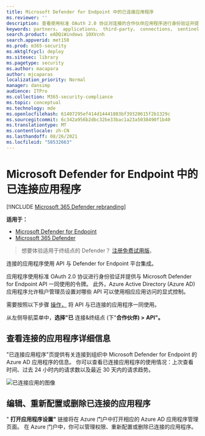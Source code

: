 ```yaml
---
title: Microsoft Defender for Endpoint 中的已连接应用程序
ms.reviewer: ''
description: 查看使用标准 OAuth 2.0 协议对连接的合作伙伴应用程序进行身份验证并提供与 Microsoft Defender for Endpoint API 一同使用的令牌。
keywords: partners， applications， third-party， connections， sentinelone， lookout， bitdefender， corrata， morphisec， paloalto， ziften， better mobile
search.product: eADQiWindows 10XVcnh
search.appverid: met150
ms.prod: m365-security
ms.mktglfcycl: deploy
ms.sitesec: library
ms.pagetype: security
ms.author: macapara
author: mjcaparas
localization_priority: Normal
manager: dansimp
audience: ITPro
ms.collection: M365-security-compliance
ms.topic: conceptual
ms.technology: mde
ms.openlocfilehash: 61407295ef414d14441803bf39320615f2b1329c
ms.sourcegitcommit: 6c342a956b2dbc32be33bac1a23a5038490f1b40
ms.translationtype: MT
ms.contentlocale: zh-CN
ms.lasthandoff: 08/26/2021
ms.locfileid: "58532663"
---
```

# <a name="connected-applications-in-microsoft-defender-for-endpoint"></a>Microsoft Defender for Endpoint 中的已连接应用程序

[!INCLUDE [Microsoft 365 Defender rebranding](../../includes/microsoft-defender.md)]

**适用于：**
- [Microsoft Defender for Endpoint](https://go.microsoft.com/fwlink/p/?linkid=2154037)
- [Microsoft 365 Defender](https://go.microsoft.com/fwlink/?linkid=2118804)


> 想要体验适用于终结点的 Defender？ [注册免费试用版](https://signup.microsoft.com/create-account/signup?products=7f379fee-c4f9-4278-b0a1-e4c8c2fcdf7e&ru=https://aka.ms/MDEp2OpenTrial?ocid=docs-wdatp-assignaccess-abovefoldlink)。

连接的应用程序使用 API 与 Defender for Endpoint 平台集成。

应用程序使用标准 OAuth 2.0 协议进行身份验证并提供与 Microsoft Defender for Endpoint API 一同使用的令牌。 此外，Azure Active Directory (Azure AD) 应用程序允许租户管理员设置对哪些 API 可以使用相应应用访问的显式控制。

需要按照以下步骤 [操作，](/microsoft-365/security/defender-endpoint/apis-intro) 将 API 与已连接的应用程序一同使用。

从左侧导航菜单中，**选择"已** 连接&终结点 (下"**合作伙伴) >** **API"。**

## <a name="view-connected-application-details"></a>查看连接的应用程序详细信息

"已连接应用程序"页提供有关连接到组织中 Microsoft Defender for Endpoint 的 Azure AD 应用程序的信息。 你可以查看已连接应用程序的使用情况：上次查看时间、过去 24 小时内的请求数以及最近 30 天内的请求趋势。

![已连接应用的图像](images/connected-apps.png)

## <a name="edit-reconfigure-or-delete-a-connected-application"></a>编辑、重新配置或删除已连接的应用程序

" **打开应用程序设置"** 链接将在 Azure 门户中打开相应的 Azure AD 应用程序管理页面。 在 Azure 门户中，你可以管理权限、重新配置或删除已连接的应用程序。
